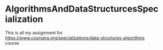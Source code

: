 # AlgorithmsAndDataStructurcesSpecialization

This is all my assignment for https://www.coursera.org/specializations/data-structures-algorithms course
